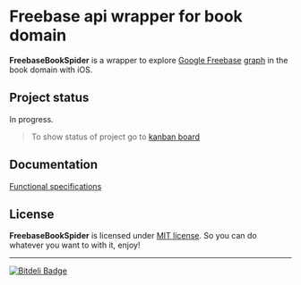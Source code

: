 # Freebase api wrapper for book domain
**FreebaseBookSpider** is a wrapper to explore [Google Freebase](http://www.freebase.com/) [graph](http://www.google.com/insidesearch/features/search/knowledge.html) in the book domain with iOS.	

## Project status
In progress.

> To show status of project go to [kanban board](https://trello.com/b/JI2pa4oW)

## Documentation
[Functional specifications](https://docs.google.com/document/d/1l_KD0vKlm6Af7rx1NIp9JfiuOaxOMONaBaxjXq49eUU/edit)

## License

**FreebaseBookSpider** is licensed under [MIT license](http://opensource.org/licenses/MIT). So you can do whatever you want to with it, enjoy!

----

[![Bitdeli Badge](https://d2weczhvl823v0.cloudfront.net/buele/freebasebookspider/trend.png)](https://bitdeli.com/free "Bitdeli Badge")

